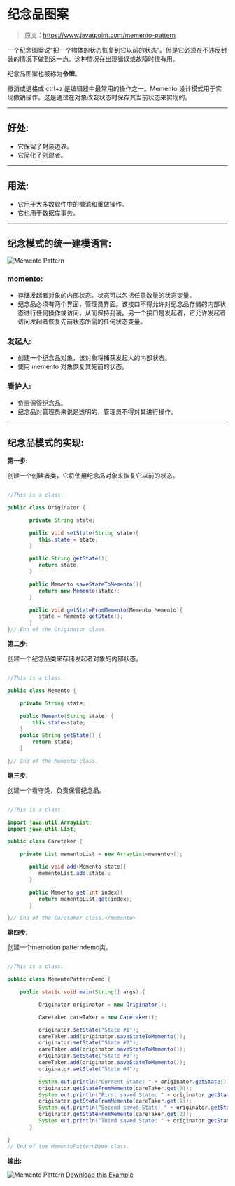 # 纪念品图案

> 原文：<https://www.javatpoint.com/memento-pattern>

一个纪念图案说“把一个物体的状态恢复到它以前的状态”。但是它必须在不违反封装的情况下做到这一点。这种情况在出现错误或故障时很有用。

纪念品图案也被称为**令牌**。

撤消或退格或 ctrl+z 是编辑器中最常用的操作之一。Memento 设计模式用于实现撤销操作。这是通过在对象改变状态时保存其当前状态来实现的。

* * *

## 好处:

*   它保留了封装边界。
*   它简化了创建者。

* * *

## 用法:

*   它用于大多数软件中的撤消和重做操作。
*   它也用于数据库事务。

* * *

## 纪念模式的统一建模语言:

![Memento Pattern](../img/845369520e3ced25d7e85393318b0532.png)

### momento:

*   存储发起者对象的内部状态。状态可以包括任意数量的状态变量。
*   纪念品必须有两个界面，管理员界面。该接口不得允许对纪念品存储的内部状态进行任何操作或访问，从而保持封装。另一个接口是发起者，它允许发起者访问发起者恢复先前状态所需的任何状态变量。

### 发起人:

*   创建一个纪念品对象，该对象将捕获发起人的内部状态。
*   使用 memento 对象恢复其先前的状态。

### 看护人:

*   负责保管纪念品。
*   纪念品对管理员来说是透明的，管理员不得对其进行操作。

* * *

## 纪念品模式的实现:

**第一步:**

创建一个创建者类，它将使用纪念品对象来恢复它以前的状态。

```java

//This is a class.

public class Originator {

	   private String state;

	   public void setState(String state){
	      this.state = state;
	   }

	   public String getState(){
	      return state;
	   }

	   public Memento saveStateToMemento(){
	      return new Memento(state);
	   }

	   public void getStateFromMemento(Memento Memento){
	      state = Memento.getState();
	   }
}// End of the Originator class.

```

**第二步:**

创建一个纪念品类来存储发起者对象的内部状态。

```java

//This is a class.

public class Memento {

	private String state;

	public Memento(String state) {
		this.state=state;
	}
	public String getState() {
		return state;
	}

}// End of the Memento class.

```

**第三步:**

创建一个看守类，负责保管纪念品。

```java

//This is a class.

import java.util.ArrayList;
import java.util.List;

public class Caretaker {

	private List mementoList = new ArrayList<memento>();

	   public void add(Memento state){
	      mementoList.add(state);
	   }

	   public Memento get(int index){
	      return mementoList.get(index);
	   }

}// End of the Caretaker class.</memento> 
```

**第四步:**

创建一个memotion patterndemo类。

```java

//This is a class.

public class MementoPatternDemo {

	public static void main(String[] args) {

	      Originator originator = new Originator();

	      Caretaker careTaker = new Caretaker();

	      originator.setState("State #1");
	      careTaker.add(originator.saveStateToMemento());
	      originator.setState("State #2");
	      careTaker.add(originator.saveStateToMemento());
	      originator.setState("State #3");
	      careTaker.add(originator.saveStateToMemento());
	      originator.setState("State #4");

	      System.out.println("Current State: " + originator.getState());		
	      originator.getStateFromMemento(careTaker.get(0));
	      System.out.println("First saved State: " + originator.getState());
	      originator.getStateFromMemento(careTaker.get(1));
	      System.out.println("Second saved State: " + originator.getState());
	      originator.getStateFromMemento(careTaker.get(2));
	      System.out.println("Third saved State: " + originator.getState());
	   }

}
// End of the MementoPatternDemo class.

```

**输出:**

![Memento Pattern](../img/6403f62b066e1bbc02252a1e4d3a3afe.png)
[Download this Example](designpattern/designpatternexample/MementoPattern.zip)